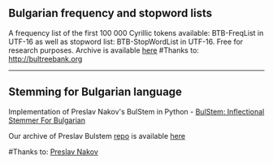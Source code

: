 Bulgarian frequency and stopword lists 
---------
A frequency list of the first 100 000 Cyrillic tokens available: BTB-FreqList in UTF-16 as well as stopword list: BTB-StopWordList in UTF-16. Free for research purposes. Archive is available [here](https://github.com/antouanbg/Bulgarian_Datasets_Models/blob/master/datasets/NLP/stopwords_and_ferqency_list_.zip)
#Thanks to: http://bultreebank.org
________
Stemming for Bulgarian language
-------------------------------
Implementation of Preslav Nakov's BulStem in Python - [BulStem: Inflectional Stemmer For Bulgarian](http://people.ischool.berkeley.edu/~nakov/bulstem)

Our archive of Preslav Bulstem [repo](https://github.com/peio/PyBulStem) is available [here](https://github.com/antouanbg/Bulgarian_Datasets_Models/blob/master/datasets/NLP/PyBulStem-master.zip)

#Thanks to: [Preslav Nakov](https://github.com/peio)
